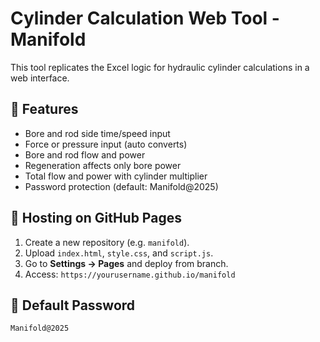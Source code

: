 # Cylinder Calculation Web Tool - Manifold

This tool replicates the Excel logic for hydraulic cylinder calculations in a web interface.

## 📌 Features
- Bore and rod side time/speed input
- Force or pressure input (auto converts)
- Bore and rod flow and power
- Regeneration affects only bore power
- Total flow and power with cylinder multiplier
- Password protection (default: Manifold@2025)

## 🚀 Hosting on GitHub Pages
1. Create a new repository (e.g. `manifold`).
2. Upload `index.html`, `style.css`, and `script.js`.
3. Go to **Settings → Pages** and deploy from branch.
4. Access: `https://yourusername.github.io/manifold`

## 🔐 Default Password
```
Manifold@2025
```
